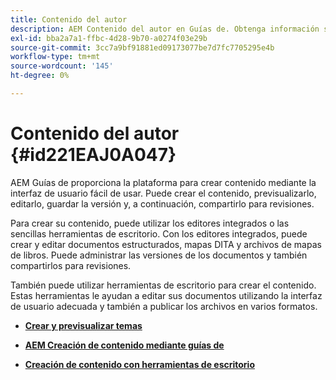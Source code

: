 ```yaml
---
title: Contenido del autor
description: AEM Contenido del autor en Guías de. Obtenga información sobre cómo crear, obtener una vista previa, editar, guardar la versión del documento y compartirlo para revisiones.
exl-id: bba2a7a1-ffbc-4d28-9b70-a0274f03e29b
source-git-commit: 3cc7a9bf91881ed09173077be7d7fc7705295e4b
workflow-type: tm+mt
source-wordcount: '145'
ht-degree: 0%

---
```


# Contenido del autor {#id221EAJ0A047}

AEM Guías de proporciona la plataforma para crear contenido mediante la interfaz de usuario fácil de usar. Puede crear el contenido, previsualizarlo, editarlo, guardar la versión y, a continuación, compartirlo para revisiones.

Para crear su contenido, puede utilizar los editores integrados o las sencillas herramientas de escritorio. Con los editores integrados, puede crear y editar documentos estructurados, mapas DITA y archivos de mapas de libros. Puede administrar las versiones de los documentos y también compartirlos para revisiones.

También puede utilizar herramientas de escritorio para crear el contenido. Estas herramientas le ayudan a editar sus documentos utilizando la interfaz de usuario adecuada y también a publicar los archivos en varios formatos.

- **[Crear y previsualizar temas](create-preview-topics.md)**

- **[AEM Creación de contenido mediante guías de](authoring-content-xml-doc.md)**

- **[Creación de contenido con herramientas de escritorio](author-desktop-tools.md)**
